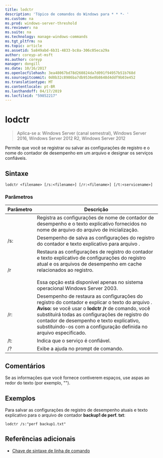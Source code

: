 ```yaml
---
title: lodctr
description: 'Tópico de comandos do Windows para * * *- '
ms.custom: na
ms.prod: windows-server-threshold
ms.reviewer: na
ms.suite: na
ms.technology: manage-windows-commands
ms.tgt_pltfrm: na
ms.topic: article
ms.assetid: 5a849abd-6b31-4833-bc8a-306c05eca29a
author: coreyp-at-msft
ms.author: coreyp
manager: dongill
ms.date: 10/16/2017
ms.openlocfilehash: 3ea48067bd78d260824da7d091f94957b51b768d
ms.sourcegitcommit: 0d0b32c8986ba7db9536e0b8648d4ddf9b03e452
ms.translationtype: MT
ms.contentlocale: pt-BR
ms.lasthandoff: 04/17/2019
ms.locfileid: "59852217"
---
```

# <a name="lodctr"></a>lodctr

>Aplica-se a: Windows Server (canal semestral), Windows Server 2016, Windows Server 2012 R2, Windows Server 2012

Permite que você se registrar ou salvar as configurações de registro e o nome do contador de desempenho em um arquivo e designar os serviços confiáveis.
## <a name="syntax"></a>Sintaxe
```
lodctr <filename> [/s:<filename>] [/r:<filename>] [/t:<servicename>]
```
### <a name="parameters"></a>Parâmetros
|Parâmetro|Descrição|
|-------|--------|
|<filename>|Registra as configurações de nome de contador de desempenho e o texto explicativo fornecidos no nome de arquivo do arquivo de inicialização.|
|/s:<filename>|Desempenho de salva as configurações do registro do contador e texto explicativo para arquivo <filename>.|
|/r|Restaura as configurações de registro do contador e texto explicativo de configurações do registro atual e os arquivos de desempenho em cache relacionados ao registro.<br /><br />Essa opção está disponível apenas no sistema operacional Windows Server 2003.|
|/r:<filename>|Desempenho de restaura as configurações do registro do contador e explicar o texto do arquivo <filename>. **Aviso:** se você usar o **lodctr /r** de comando, você substituirá todas as configurações de registro do contador de desempenho e texto explicativo, substituindo-os com a configuração definida no arquivo especificado.|
|/t:<servicename>|Indica que o serviço <servicename> é confiável.|
|/?|Exibe a ajuda no prompt de comando.|
## <a name="remarks"></a>Comentários
Se as informações que você fornece contiverem espaços, use aspas ao redor do texto (por exemplo, "<filename>").
## <a name="BKMK_Examples"></a>Exemplos
Para salvar as configurações de registro de desempenho atuais e texto explicativo para o arquivo de contador **backup1 de perf. txt**:
```
lodctr /s:"perf backup1.txt"
```
## <a name="additional-references"></a>Referências adicionais
-   [Chave de sintaxe de linha de comando](command-line-syntax-key.md)

